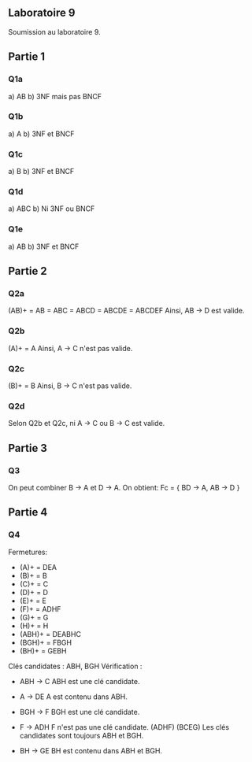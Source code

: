 ## Laboratoire 9
Soumission au laboratoire 9.

## Partie 1
### Q1a
a) AB b) 3NF mais pas BNCF
### Q1b
a) A b) 3NF et BNCF
### Q1c
a) B b) 3NF et BNCF
### Q1d
a) ABC b) Ni 3NF ou BNCF
### Q1e
a) AB b) 3NF et BNCF

## Partie 2
### Q2a
(AB)+ = AB
 = ABC
 = ABCD
 = ABCDE
 = ABCDEF
Ainsi, AB -> D est valide.
### Q2b
(A)+ = A
Ainsi, A -> C n'est pas valide.
### Q2c
(B)+ = B
Ainsi, B -> C n'est pas valide.
### Q2d
Selon Q2b et Q2c, ni A -> C ou B -> C est valide.

## Partie 3
### Q3
On peut combiner B -> A et D -> A.
On obtient:
Fc = {
    BD -> A,
    AB -> D
}

## Partie 4
### Q4
Fermetures:
* (A)+ = DEA
* (B)+ = B
* (C)+ = C
* (D)+ = D
* (E)+ = E
* (F)+ = ADHF
* (G)+ = G
* (H)+ = H
* (ABH)+ = DEABHC
* (BGH)+ = FBGH
* (BH)+ = GEBH

Clés candidates : ABH, BGH
Vérification : 
* ABH -> C
ABH est une clé candidate. 

* A -> DE
A est contenu dans ABH. 

* BGH -> F
BGH est une clé candidate.

* F -> ADH
F n'est pas une clé candidate. 
(ADHF) (BCEG)
Les clés candidates sont toujours ABH et BGH. 

* BH -> GE
BH est contenu dans ABH et BGH.
